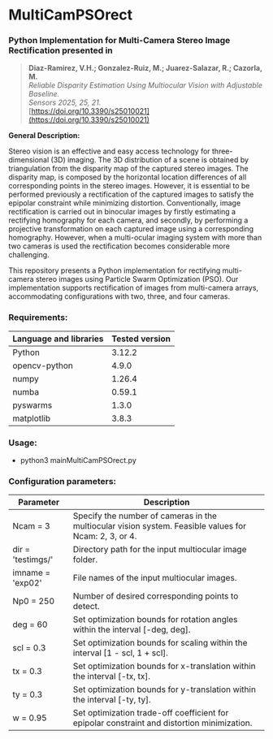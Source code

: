 # MultiCamPSOrect
### Python Implementation for Multi-Camera Stereo Image Rectification presented in

> **Diaz-Ramirez, V.H.; Gonzalez-Ruiz, M.; Juarez-Salazar, R.; Cazorla, M.**  
> _Reliable Disparity Estimation Using Multiocular Vision with Adjustable Baseline._  
> _Sensors 2025, 25, 21._  
> [https://doi.org/10.3390/s25010021](https://doi.org/10.3390/s25010021)  

**General Description:**
<p>
Stereo vision is an effective and easy access technology for three-dimensional (3D) imaging.
The 3D distribution of a scene is obtained by triangulation from the disparity map of the captured stereo images. 
The disparity map, is composed by the horizontal location differences of all corresponding points in the stereo images. 
However, it is essential to be performed previously a rectification of the captured images to satisfy the epipolar constraint while minimizing distortion. 
Conventionally, image rectification is carried out in binocular images by firstly estimating a rectifying homography for each camera, and secondly, by performing a projective transformation on each captured image using a corresponding homography. 
However, when a multi-ocular imaging system with more than two cameras is used the rectification becomes considerable more challenging.</p> 

<p>This repository presents a Python implementation for rectifying multi-camera stereo images using Particle Swarm Optimization (PSO). 
Our implementation supports rectification of images from multi-camera arrays, accommodating configurations with two, three, and four cameras.
</p>

### Requirements:

| Language and libraries | Tested version |
|------------------------| --- |
| Python                 | 3.12.2 |
| opencv-python          | 4.9.0 |
| numpy | 1.26.4 |
| numba | 0.59.1 |
| pyswarms | 1.3.0 |
| matplotlib | 3.8.3 |
 
### Usage:
  - python3 mainMultiCamPSOrect.py

### Configuration parameters:

| Parameter | Description                                                                                           |
| --------- |-------------------------------------------------------------------------------------------------------|
| Ncam = 3 | Specify the number of cameras in the multiocular vision system. Feasible values for Ncam: 2, 3, or 4. |
| dir = 'testimgs/' | Directory path for the input multiocular image folder.                                                |
| imname = 'exp02' | File names of the input multiocular images.                                                           |
| Np0 = 250 | Number of desired corresponding points to detect.                                                     |
| deg = 60 | Set optimization bounds for rotation angles within the interval [-deg, deg].                          |
| scl = 0.3 | Set optimization bounds for scaling within the interval [1 - scl, 1 + scl].                           |
| tx = 0.3 | Set optimization bounds for x-translation within the interval [-tx, tx].                              |
| ty = 0.3 | Set optimization bounds for y-translation within the interval [-ty, ty].                              | 
| w = 0.95 | Set optimization trade-off coefficient for epipolar constraint and distortion minimization. |
